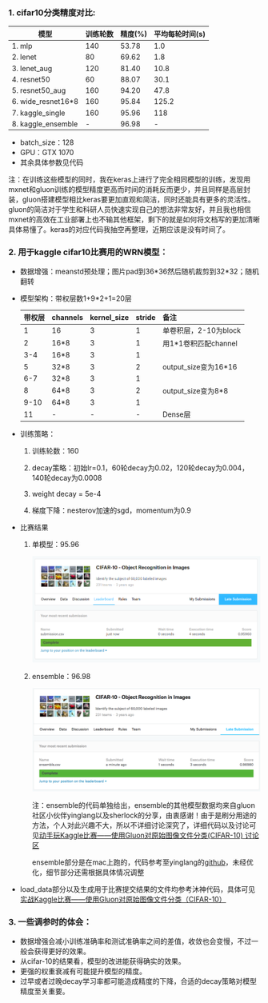 
### 1. cifar10分类精度对比:

| 模型                  | 训练轮数 | 精度(%) | 平均每轮时间(s) |
| ------------------- | ---- | ----- | --------- |
| 1. mlp              | 140  | 53.78 | 1.0       |
| 2. lenet            | 80   | 69.62 | 1.8       |
| 3. lenet_aug        | 120  | 81.40 | 10.8      |
| 4. resnet50         | 60   | 88.07 | 30.1      |
| 5. resnet50_aug     | 160  | 94.20 | 47.8      |
| 6. wide_resnet16\*8 | 160  | 95.84 | 125.2     |
| 7. kaggle_single    | 160  | 95.96 | 118       |
| 8. kaggle_ensemble  | -    | 96.98 | -         |

- batch_size：128
- GPU：GTX 1070
- 其余具体参数见代码

注：在训练这些模型的同时，我在keras上进行了完全相同模型的训练，发现用mxnet和gluon训练的模型精度更高而时间的消耗反而更少，并且同样是高层封装，gluon搭建模型相比keras要更加直观和简洁，同时还能具有更多的灵活性。gluon的简洁对于学生和科研人员快速实现自己的想法非常友好，并且我也相信mxnet的高效在工业部署上也不输其他框架，剩下的就是如何将文档写的更加清晰具体易懂了。keras的对应代码我抽空再整理，近期应该是没有时间了。

### 2. 用于kaggle cifar10比赛用的WRN模型：

- 数据增强：meanstd预处理；图片pad到36\*36然后随机裁剪到32\*32；随机翻转

- 模型架构：带权层数1+9\*2+1=20层

    | 带权层  | channels | kernel_size | stride | 备注                  |
    | ---- | -------- | ----------- | ------ | ------------------- |
    | 1    | 16       | 3           | 1      | 单卷积层，2-10为block     |
    | 2    | 16\*8    | 3           | 1      | 用1\*1卷积匹配channel    |
    | 3-4  | 16\*8    | 3           | 1      |                     |
    | 5    | 32\*8    | 3           | 2      | output_size变为16\*16 |
    | 6-7  | 32\*8    | 3           | 1      |                     |
    | 8    | 64\*8    | 3           | 2      | output_size变为8\*8   |
    | 9-10 | 64\*8    | 3           | 1      |                     |
    | 11   | -        | -           | -      | Dense层              |

- 训练策略：

    1. 训练轮数：160

    2. decay策略：初始lr=0.1，60轮decay为0.02，120轮decay为0.004，140轮decay为0.0008

    3. weight decay = 5e-4

    4. 梯度下降：nesterov加速的sgd，momentum为0.9

- 比赛结果

    1. 单模型：95.96

        ![](./single.png)

    2. ensemble：96.98

        ![](./ensemble.png)

        注：ensemble的代码单独给出，ensemble的其他模型数据均来自gluon社区小伙伴yinglang以及sherlock的分享，由衷感谢！由于是刷分用途的方法，个人对此兴趣不大，所以不详细讨论深究了，详细代码以及讨论可见[动手玩Kaggle比赛——使用Gluon对原始图像文件分类(CIFAR-10) 讨论区](https://discuss.gluon.ai/t/topic/1545/397)

        ensemble部分是在mac上跑的，代码参考至yinglang的[github](https://github.com/yinglang/CIFAR10_mxnet/blob/master/CIFAR10_train.md)，未经优化，细节部分还需根据具体情况调整

- load_data部分以及生成用于比赛提交结果的文件均参考沐神代码，具体可见[实战Kaggle比赛——使用Gluon对原始图像文件分类（CIFAR-10）](http://zh.gluon.ai/chapter_computer-vision/kaggle-gluon-cifar10.html)

### 3. 一些调参时的体会：

- 数据增强会减小训练准确率和测试准确率之间的差值，收敛也会变慢，不过一般会获得更好的效果。
- 从cifar-10的结果看，模型的改进能获得确实的效果。
- 更强的权重衰减有可能提升模型的精度。
- 过早或者过晚decay学习率都可能造成精度的下降，合适的decay策略对模型精度至关重要。

